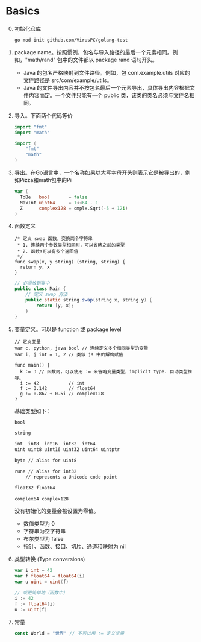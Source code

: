 # Basics

0. 初始化仓库

    ```bash
    go mod init github.com/VirusPC/golang-test
    ```

1. package name。按照惯例，包名与导入路径的最后一个元素相同。例如，"math/rand" 包中的文件都以 package rand 语句开头。

    - Java 的包名严格映射到文件路径。例如，包 com.example.utils 对应的文件路径是 src/com/example/utils。
    - Java 的文件导出内容并不按包名最后一个元素导出，具体导出内容根据文件内容而定。一个文件只能有一个 public 类，该类的类名必须与文件名相同。
  
2. 导入。下面两个代码等价

    ```go
    import "fmt"
    import "math"

    import (
        "fmt"
        "math"
    )
    ```

3. 导出。在Go语言中，一个名称如果以大写字母开头则表示它是被导出的，例如Pizza和math包中的Pi

    ```go
    var (
      ToBe   bool       = false
      MaxInt uint64     = 1<<64 - 1
      Z      complex128 = cmplx.Sqrt(-5 + 12i)
    )
    ```

4. 函数定义

    ```golang
    /* 定义 swap 函数，交换两个字符串
     * 1. 连续两个参数类型相同时，可以省略之前的类型
     * 2. 函数s可以有多个返回值
     */
    func swap(x, y string) (string, string) {
      return y, x
    }
    ```

    ```java
    // 必须放到类中
    public class Main {
        // 定义 swap 方法
        public static string swap(string x, string y) {
            return [y, x];
        }
    }
    ```

5. 变量定义。可以是 function 或 package level

    ```golang
    // 定义变量
    var c, python, java bool // 连续定义多个相同类型的变量
    var i, j int = 1, 2 // 类似 js 中的解构赋值

    func main() {
      k := 3 // 函数内，可以使用 := 来省略变量类型，implicit type. 自动类型推导。
      i := 42           // int 
      f := 3.142        // float64
      g := 0.867 + 0.5i // complex128
    }
    ```

    基础类型如下：

    ```md
    bool

    string

    int  int8  int16  int32  int64
    uint uint8 uint16 uint32 uint64 uintptr

    byte // alias for uint8

    rune // alias for int32
        // represents a Unicode code point

    float32 float64

    complex64 complex128
    ```

    没有初始化的变量会被设置为零值。

    - 数值类型为 0
    - 字符串为空字符串
    - 布尔类型为 false
    - 指针、函数、接口、切片、通道和映射为 nil

6. 类型转换 (Type conversions)

    ```go
    var i int = 42
    var f float64 = float64(i)
    var u uint = uint(f)

    // 或更简单地（函数中）
    i := 42
    f := float64(i)
    u := uint(f)
    ```

7. 常量

    ```go
    const World = "世界" // 不可以用 := 定义常量
    ```
